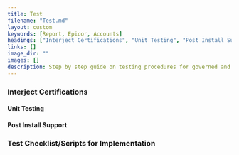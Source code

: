 ```yaml
---
title: Test
filename: "Test.md"
layout: custom
keywords: [Report, Epicor, Accounts]
headings: ["Interject Certifications", "Unit Testing", "Post Install Support", "Test Checklist/Scripts for Implementation"]
links: []
image_dir: ""
images: []
description: Step by step guide on testing procedures for governed and ad-hoc reports.
---
```


### Interject Certifications

#### Unit Testing

#### Post Install Support

### Test Checklist/Scripts for Implementation
